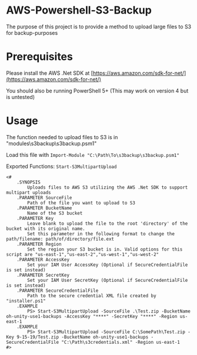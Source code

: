 # AWS-Powershell-S3-Backup

The purpose of this project is to provide a method to upload large files to S3 for backup-purposes

# Prerequisites
Please install the AWS .Net SDK at [https://aws.amazon.com/sdk-for-net/](https://aws.amazon.com/sdk-for-net/)

You should also be running PowerShell 5+ (This may work on version 4 but is untested)

# Usage

The function needed to upload files to S3 is in "modules\s3backup\s3backup.psm1"

Load this file with `Import-Module "C:\Path\To\s3backup\s3backup.psm1"`

Exported Functions:
`Start-S3MultipartUpload`
```
<#
    .SYNOPSIS
        Uploads files to AWS S3 utilizing the AWS .Net SDK to support multipart uploads
    .PARAMETER SourceFile
        Path of the file you want to upload to S3
    .PARAMETER BucketName
        Name of the S3 bucket
    .PARAMETER Key
        Leave blank to upload the file to the root 'directory' of the bucket with its original name.
        Set this parameter in the following format to change the path/filename: path/of/directory/file.ext
    .PARAMETER Region
        Set the region your S3 bucket is in. Valid options for this script are "us-east-1","us-east-2","us-west-1","us-west-2"
    .PARAMETER AccessKey
        Set your IAM User AccessKey (Optional if SecureCredentialFile is set instead)
    .PARAMETER SecretKey
        Set your IAM User SecretKey (Optional if SecureCredentialFile is set instead)
    .PARAMETER SecureCredentialFile
        Path to the secure credential XML file created by "installer.ps1"
    .EXAMPLE
        PS> Start-S3MultipartUpload -SourceFile .\Test.zip -BucketName oh-unity-use1-backups -AccessKey "****" -SecretKey "****" -Region us-east-1
    .EXAMPLE
        PS> Start-S3MultipartUpload -SourceFile C:\SomePath\Test.zip -Key 9-15-19/Test.zip -BucketName oh-unity-use1-backups -SecureCredentialFile "C:\Path\s3credentials.xml" -Region us-east-1
#>
```
